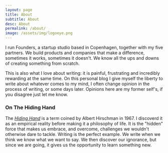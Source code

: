 ```yaml
---
layout: page
title: About
subtitle: About
desc: About
permalink: /about/
image: /assets/img/logoeye.png
---
```


<div class="pretty-links">

<!--<div class="lead lead-about">Some intro text that is eye catching and should put you reader at ease and confident in your skills.
</div>-->

<!--{::nomarkdown} 
<figure class="site-profile">
    <img src="{{ site.baseurl }}/assets/img/profile.png">
</figure>
{:/}-->



I run Founders, a startup studio based in Copenhagen, together with my five partners. We build products and companies that make a difference, sometimes it works, sometimes it doesn't. We know all the ups and downs of creating something from scratch. 

This is also what I love about writing: it is painful, frustrating and incredibly rewarding at the same time. On this personal blog I give myself the liberty to write about whatever comes to my mind, I often change opinion in the process of writing, or some days later. Opinions here are my former self's, if you disagree just let me know.

### On The Hiding Hand 

The *[Hiding Hand](https://en.wikipedia.org/wiki/Hiding_hand_principle)* is a term coined by Albert Hirschman in 1967. I discoverd it as an empirical reality before making it a philosophy of life. It is the "hidden" force that makes us embrace, and overcome, challenges we wouldn't otherwise dare to tackle. Writing is the perfect example. We write when we think we know what we want to say. We then discover our ignorance, but since we are going, it gives us the opportunity to learn something new.  







